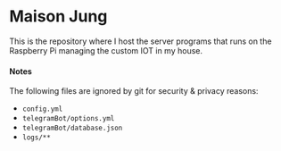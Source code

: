 # Maison Jung

This is the repository where I host the server programs that runs on the Raspberry Pi managing the custom IOT in my house.

#### Notes

The following files are ignored by git for security & privacy reasons:

- `config.yml`
- `telegramBot/options.yml`
- `telegramBot/database.json`
- `logs/**`

